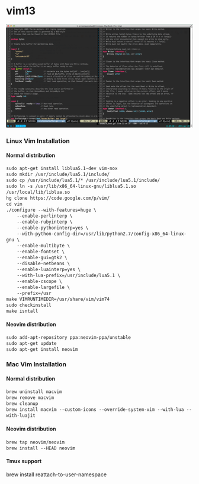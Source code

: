 # vim13

![Vim + Tmux setup](/doc/looks.png)

### Linux Vim Installation

#### Normal distribution

```
sudo apt-get install liblua5.1-dev vim-nox
sudo mkdir /usr/include/lua5.1/include/
sudo cp /usr/include/lua5.1/* /usr/include/lua5.1/include/
sudo ln -s /usr/lib/x86_64-linux-gnu/liblua5.1.so /usr/local/lib/liblua.so
hg clone https://code.google.com/p/vim/
cd vim
./configure --with-features=huge \
	--enable-perlinterp \
	--enable-rubyinterp \
	--enable-pythoninterp=yes \
	--with-python-config-dir=/usr/lib/python2.7/config-x86_64-linux-gnu \
	--enable-multibyte \
	--enable-fontset \
	--enable-gui=gtk2 \
	--disable-netbeans \
	--enable-luainterp=yes \
	--with-lua-prefix=/usr/include/lua5.1 \
	--enable-cscope \
	--enable-largefile \
	--prefix=/usr
make VIMRUNTIMEDIR=/usr/share/vim/vim74
sudo checkinstall
make isntall
```

#### Neovim distribution

```
sudo add-apt-repository ppa:neovim-ppa/unstable
sudo apt-get update
sudo apt-get install neovim
```

### Mac Vim Installation

#### Normal distribution

```
brew uninstall macvim
brew remove macvim
brew cleanup
brew install macvim --custom-icons --override-system-vim --with-lua --with-luajit
```

#### Neovim distribution

```
brew tap neovim/neovim
brew install --HEAD neovim
```

#### Tmux support
brew install reattach-to-user-namespace
